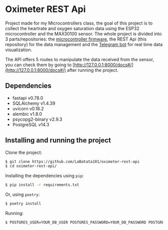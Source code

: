 # Oximeter REST Api

Project made for my Microcontrollers class, the goal of this project is to collect the heartrate and oxygen saturation data using the ESP32 microcontroller
and the MAX30100 sensor. The whole project is divided into 3 parts/repositories: the [microcontroller firmware](https://github.com/LaBatata101/oximeter-esp32-firmware),
the REST Api (this repository) for the data management and the [Telegram bot](https://github.com/LaBatata101/oximeter-telegram-bot) for real time data visualization.

The API offers 5 routes to manipulate the data received from the sensor, you can check them by going to [http://127.0.0.1:8000/docs#/](http://127.0.0.1:8000/docs#/)
after running the project.

## Dependencies
- fastapi v0.78.0
- SQLAlchemy v1.4.39
- uvicorn v0.18.2
- alembic v1.8.0
- psycopg2-binary v2.9.3
- PostgreSQL v14.3

## Installing and running the project
Clone the project:
```bash
$ git clone https://github.com/LaBatata101/oximeter-rest-api
$ cd oximeter-rest-api/
```

Installing the dependencies using `pip`:
```bash
$ pip install -r requirements.txt
```
Or, using `poetry`:
```bash
$ poetry install
```
Running:
```bash
$ POSTGRES_USER=YOUR_DB_USER POSTGRES_PASSWORD=YOUR_DB_PASSWORD POSTGRES_SERVER=YOUR_DB_SERVER POSTGRES_DB=YOUR_DB_NAME uvicorn oximeter.main:app --reload
```
